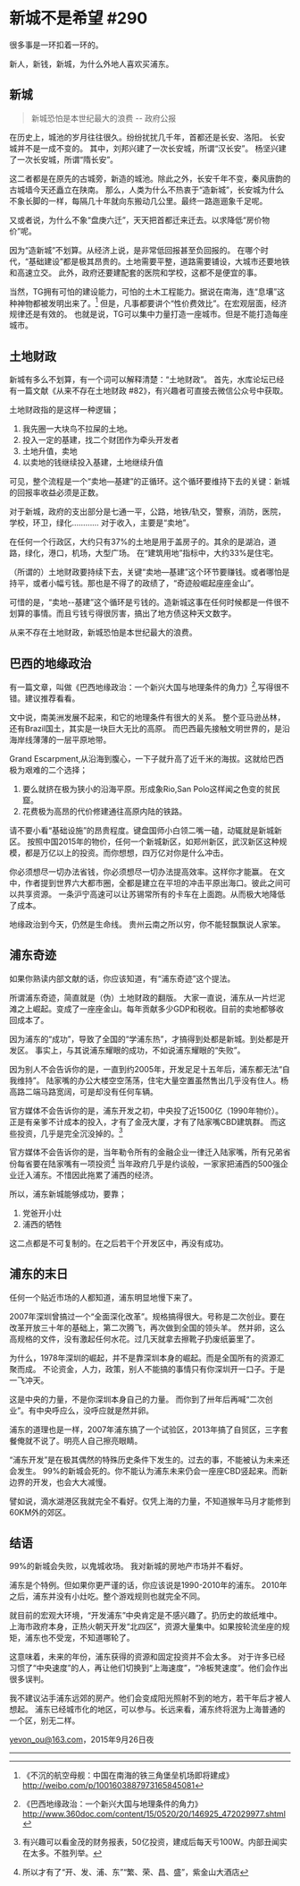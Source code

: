 # 新城不是希望 #290

很多事是一环扣着一环的。

新人，新钱，新城，为什么外地人喜欢买浦东。

## 新城

> 新城恐怕是本世纪最大的浪费 -- 政府公报

在历史上，城池的岁月往往很久。纷纷扰扰几千年，首都还是长安、洛阳。
长安城并不是一成不变的。
其中，刘邦兴建了一次长安城，所谓“汉长安”。
杨坚兴建了一次长安城，所谓“隋长安”。

这二者都是在原先的古城旁，新造的城池。除此之外，长安千年不变，秦风唐韵的古城墙今天还矗立在陕南。
那么，人类为什么不热衷于“造新城”，长安城为什么不象长脚的一样，每隔几十年就向东搬动几公里。最终一路迤逦象千足呢。

又或者说，为什么不象“盘庚六迁”，天天把首都迁来迁去。以求降低“房价物价”呢。

因为“造新城”不划算。从经济上说，是非常低回报甚至负回报的。
在哪个时代，“基础建设”都是极其昂贵的。土地需要平整，道路需要铺设，大城市还要地铁和高速立交。
此外，政府还要建配套的医院和学校，这都不是便宜的事。

当然，TG拥有可怕的建设能力，可怕的土木工程能力。据说在南海，连“息壤”这种神物都被发明出来了。[^1]
但是，凡事都要讲个“性价费效比”。在宏观层面，经济规律还是有效的。
也就是说，TG可以集中力量打造一座城市。但是不能打造每座城市。

## 土地财政

新城有多么不划算，有一个词可以解释清楚：“土地财政”。
首先，水库论坛已经有一篇文献《从来不存在土地财政 #82》，有兴趣者可直接去微信公众号中获取。

土地财政指的是这样一种逻辑；

1. 我先圈一大块鸟不拉屎的土地。
1. 投入一定的基建，找二个财团作为牵头开发者
1. 土地升值，卖地
1. 以卖地的钱继续投入基建，土地继续升值

可见，整个流程是一个“卖地—基建”的正循环。这个循环要维持下去的关键：新城的回报率收益必须是正数。

对于新城，政府的支出部分是七通一平，公路，地铁/轨交，警察，消防，医院，学校，环卫，绿化…………
对于收入，主要是“卖地”。

在任何一个行政区，大约只有37%的土地是用于盖房子的。其余的是湖泊，道路，绿化，港口，机场，大型广场。
在“建筑用地”指标中，大约33%是住宅。

（所谓的）土地财政要持续下去，关键“卖地—基建”这个环节要赚钱。或者哪怕是持平，或者小幅亏钱。那也是不得了的政绩了，“奇迹般崛起座座金山”。

可惜的是，“卖地--基建”这个循环是亏钱的。造新城这事在任何时候都是一件很不划算的事情。而且亏钱亏得很厉害，搞出了地方债这种天文数字。

从来不存在土地财政，新城恐怕是本世纪最大的浪费。

## 巴西的地缘政治

有一篇文章，叫做《巴西地缘政治：一个新兴大国与地理条件的角力》[^2],写得很不错。建议推荐看看。

文中说，南美洲发展不起来，和它的地理条件有很大的关系。
整个亚马逊丛林，还有Brazil国土，其实是一块巨大无比的高原。
而巴西最先接触文明世界的，是沿海岸线薄薄的一层平原地带。

Grand Escarpment,从沿海到腹心，一下子就升高了近千米的海拔。这就给巴西极为艰难的二个选择；

1. 要么就挤在极为狭小的沿海平原。形成象Rio,San Polo这样闻之色变的贫民窟。
1. 花费极为高昂的代价修建通往高原内陆的铁路。

请不要小看“基础设施”的昂贵程度。键盘国师小白领二嘴一磕，动辄就是新城新区。
按照中国2015年的物价，任何一个新城新区，如郑州新区，武汉新区这种规模，都是万亿以上的投资。而你想想，四万亿对你是什么冲击。

你必须想尽一切办法省钱，你必须想尽一切办法提高效率。这样你才能赢。
在文中，作者提到世界六大都市圈，全都是建立在平坦的冲击平原出海口。彼此之间可以共享资源。
一条沪宁高速可以让苏锡常所有的卡车在上面跑。从而极大地降低了成本。

地缘政治到今天，仍然是生命线。
贵州云南之所以穷，你不能轻飘飘说人家笨。

## 浦东奇迹

如果你熟读内部文献的话，你应该知道，有“浦东奇迹”这个提法。

所谓浦东奇迹，简直就是（伪）土地财政的翻版。
大家一直说，浦东从一片烂泥滩之上崛起。变成了一座座金山。每年贡献多少GDP和税收。目前的卖地都够收回成本了。

因为浦东的“成功”，导致了全国的“学浦东热”，才搞得到处都是新城。到处都是开发区。
事实上，与其说浦东耀眼的成功，不如说浦东耀眼的“失败”。

因为别人不会告诉你的是，一直到约2005年，开发足足十五年后，浦东都无法“自我维持”。
陆家嘴的办公大楼空空荡荡，住宅大量空置虽然售出几乎没有住人。杨高路二端马路宽阔，可是却没有任何车辆。

官方媒体不会告诉你的是，浦东开发之初，中央投了近1500亿（1990年物价）。正是有亲爹不计成本的投入，才有了金茂大厦，才有了陆家嘴CBD建筑群。
而这些投资，几乎是完全沉没掉的。[^3]

官方媒体不会告诉你的是，当年勒令所有的金融企业一律迁入陆家嘴，所有兄弟省份每省要在陆家嘴有一项投资[^4]
当年政府几乎是约谈般，一家家把浦西的500强企业迁入浦东。不惜因此拖累了浦西的经济。

所以，浦东新城能够成功，要靠；

1. 党爸开小灶
1. 浦西的牺牲

这二点都是不可复制的。在之后若干个开发区中，再没有成功。

## 浦东的末日

任何一个贴近市场的人都知道，浦东明显地慢下来了。

2007年深圳曾搞过一个“全面深化改革”。规格搞得很大。号称是二次创业。要在改革开放三十年的基础上，第二次腾飞，再次做到全国的领头羊。
然并卵，这么高规格的文件，没有激起任何水花。过几天就拿去擦靴子扔废纸篓里了。

为什么，1978年深圳的崛起，并不是靠深圳本身的崛起。而是全国所有的资源汇聚而成。
不论资金，人力，政策，别人不能搞的事情只有你深圳开一口子。于是一飞冲天。

这是中央的力量，不是你深圳本身自己的力量。
而你到了卅年后再喊“二次创业”。有中央呼应么，没呼应就是然并卵。

浦东的道理也是一样，2007年浦东搞了一个试验区，2013年搞了自贸区，三字套餐俺就不说了。明亮人自己擦亮眼睛。

“浦东开发”是在极其偶然的特殊历史条件下发生的。过去的事，不能被认为未来还会发生。
99%的新城会死的。你不能认为浦东未来仍会一座座CBD竖起来。而新边界的开发，也会大大减慢。

譬如说，滴水湖港区我就完全不看好。仅凭上海的力量，不知道猴年马月才能修到60KM外的郊区。

## 结语

99%的新城会失败，以鬼城收场。
我对新城的房地产市场并不看好。

浦东是个特例。但如果你更严谨的话，你应该说是1990-2010年的浦东。
2010年之后，浦东并没有小灶吃。整个游戏规则也就完全不同。

就目前的宏观大环境，“开发浦东”中央肯定是不感兴趣了。扔历史的故纸堆中。
上海市政府本身，正热火朝天开发“北四区”，资源大量集中。如果按轮流坐座的规矩，浦东也不受宠，不知道哪轮了。

这意味着，未来的年份，浦东获得的资源和固定投资并不会太多。
对于许多已经习惯了“中央速度”的人，再让他们切换到“上海速度”，“冷板凳速度”。他们会作出很多误判。

我不建议沾手浦东远郊的房产。他们会变成阳光照射不到的地方，若干年后才被人想起。
浦东已经城市化的地区，可以参与。长远来看，浦东终将泯为上海普通的一个区，别无二样。

[yevon_ou@163.com](mailto:yevon_ou@163.com)，2015年9月26日夜

---

[^1]: 《不沉的航空母舰：中国在南海的铁三角堡垒机场即将建成》http://weibo.com/p/1001603887973165845081
[^2]: 《巴西地缘政治：一个新兴大国与地理条件的角力》http://www.360doc.com/content/15/0520/20/146925_472029977.shtml
[^3]: 有兴趣可以看金茂的财务报表，50亿投资，建成后每天亏100W。内部丑闻实在太多。不胜列举。
[^4]: 所以才有了“开、发、浦、东”“繁、荣、昌、盛”，紫金山大酒店

